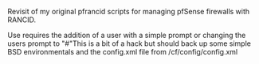 Revisit of my original pfrancid scripts for managing pfSense firewalls with RANCID.

Use requires the addition of a user with a simple prompt or changing the users prompt to "#"This is a bit of a hack but should back up some simple BSD environmentals and the config.xml file from /cf/config/config.xml
